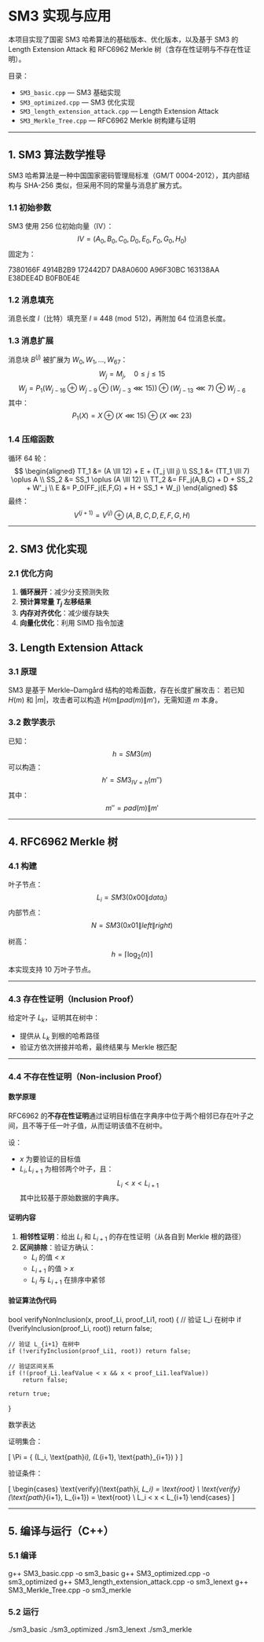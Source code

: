 # SM3 实现与应用

本项目实现了国密 SM3 哈希算法的基础版本、优化版本，以及基于 SM3 的 Length Extension Attack 和 RFC6962 Merkle 树（含存在性证明与不存在性证明）。

目录：
- `SM3_basic.cpp` — SM3 基础实现
- `SM3_optimized.cpp` — SM3 优化实现
- `SM3_length_extension_attack.cpp` — Length Extension Attack
- `SM3_Merkle_Tree.cpp` — RFC6962 Merkle 树构建与证明

---

## 1. SM3 算法数学推导

SM3 哈希算法是一种中国国家密码管理局标准（GM/T 0004-2012），其内部结构与 SHA-256 类似，但采用不同的常量与消息扩展方式。

### 1.1 初始参数
SM3 使用 256 位初始向量（IV）：
$$
IV = (A_0,B_0,C_0,D_0,E_0,F_0,G_0,H_0)
$$
固定为：

7380166F 4914B2B9 172442D7 DA8A0600
A96F30BC 163138AA E38DEE4D B0FB0E4E

### 1.2 消息填充
消息长度 $l$（比特）填充至 $l \equiv 448 \pmod{512}$，再附加 64 位消息长度。

### 1.3 消息扩展
消息块 $B^{(j)}$ 被扩展为 $W_0, W_1, \dots, W_{67}$：
$$
W_j = M_j,\quad 0 \le j \le 15
$$
$$
W_j = P_1(W_{j-16} \oplus W_{j-9} \oplus (W_{j-3} \lll 15)) \oplus (W_{j-13} \lll 7) \oplus W_{j-6}
$$
其中：
$$
P_1(X) = X \oplus (X \lll 15) \oplus (X \lll 23)
$$

### 1.4 压缩函数
循环 64 轮：
$$
\begin{aligned}
TT_1 &= (A \lll 12) + E + (T_j \lll j) \\
SS_1 &= (TT_1 \lll 7) \oplus A \\
SS_2 &= SS_1 \oplus (A \lll 12) \\
TT_2 &= FF_j(A,B,C) + D + SS_2 + W'_j \\
E &= P_0(FF_j(E,F,G) + H + SS_1 + W_j)
\end{aligned}
$$
最终：
$$
V^{(j+1)} = V^{(j)} \oplus (A,B,C,D,E,F,G,H)
$$

---

## 2. SM3 优化实现

### 2.1 优化方向

1. **循环展开**：减少分支预测失败  
2. **预计算常量 $T_j$ 左移结果**  
3. **内存对齐优化**：减少缓存缺失  
4. **向量化优化**：利用 SIMD 指令加速

## 3. Length Extension Attack

### 3.1 原理
SM3 是基于 Merkle–Damgård 结构的哈希函数，存在长度扩展攻击：
若已知 $H(m)$ 和 $|m|$，攻击者可以构造 $H(m \| pad(m) \| m')$，无需知道 $m$ 本身。

### 3.2 数学表示
已知：
$$
h = SM3(m)
$$
可以构造：
$$
h' = SM3_{IV=h}(m'')
$$
其中：
$$
m'' = pad(m) \| m'
$$

---

## 4. RFC6962 Merkle 树

### 4.1 构建
叶子节点：
$$
L_i = SM3(0x00 \| data_i)
$$
内部节点：
$$
N = SM3(0x01 \| left \| right)
$$

树高：
$$
h = \lceil \log_2(n) \rceil
$$
本实现支持 10 万叶子节点。

---

### 4.3 存在性证明（Inclusion Proof）
给定叶子 $L_k$，证明其在树中：
- 提供从 $L_k$ 到根的哈希路径
- 验证方依次拼接并哈希，最终结果与 Merkle 根匹配

---

### 4.4 不存在性证明（Non-inclusion Proof）

#### 数学原理
RFC6962 的**不存在性证明**通过证明目标值在字典序中位于两个相邻已存在叶子之间，且不等于任一叶子值，从而证明该值不在树中。

设：
- $x$ 为要验证的目标值
- $L_i, L_{i+1}$ 为相邻两个叶子，且：
$$
L_i < x < L_{i+1}
$$
其中比较基于原始数据的字典序。

#### 证明内容
1. **相邻性证明**：给出 $L_i$ 和 $L_{i+1}$ 的存在性证明（从各自到 Merkle 根的路径）
2. **区间排除**：验证方确认：
   - $L_i$ 的值 < $x$
   - $L_{i+1}$ 的值 > $x$
   - $L_i$ 与 $L_{i+1}$ 在排序中紧邻

#### 验证算法伪代码
bool verifyNonInclusion(x, proof_Li, proof_Li1, root) {
    // 验证 L_i 在树中
    if (!verifyInclusion(proof_Li, root)) return false;

    // 验证 L_{i+1} 在树中
    if (!verifyInclusion(proof_Li1, root)) return false;

    // 验证区间关系
    if (!(proof_Li.leafValue < x && x < proof_Li1.leafValue))
        return false;

    return true;
}

数学表达

证明集合：

\[
\Pi = \{ (L_i, \text{path}_i), (L_{i+1}, \text{path}_{i+1}) \}
\]

验证条件：

\[
\begin{cases}
\text{verify}(\text{path}_i, L_i) = \text{root} \\
\text{verify}(\text{path}_{i+1}, L_{i+1}) = \text{root} \\
L_i < x < L_{i+1}
\end{cases}
\]

---

## 5. 编译与运行（C++）

### 5.1 编译

g++ SM3_basic.cpp -o sm3_basic
g++ SM3_optimized.cpp -o sm3_optimized
g++ SM3_length_extension_attack.cpp -o sm3_lenext
g++ SM3_Merkle_Tree.cpp -o sm3_merkle

### 5.2 运行
./sm3_basic
./sm3_optimized
./sm3_lenext
./sm3_merkle
